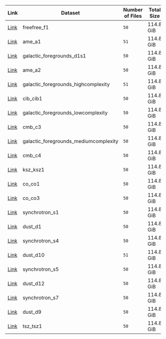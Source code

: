 |                                Link                                |                Dataset                | Number of Files | Total Size |
| ------------------------------------------------------------------ | ------------------------------------- | --------------- | ---------- |
| [Link](panexv1-compsep-freefree_f1.html)                           | freefree_f1                           | `50`            | 114.8 GiB  |
| [Link](panexv1-compsep-ame_a1.html)                                | ame_a1                                | `51`            | 114.8 GiB  |
| [Link](panexv1-compsep-galactic_foregrounds_d1s1.html)             | galactic_foregrounds_d1s1             | `50`            | 114.8 GiB  |
| [Link](panexv1-compsep-ame_a2.html)                                | ame_a2                                | `50`            | 114.8 GiB  |
| [Link](panexv1-compsep-galactic_foregrounds_highcomplexity.html)   | galactic_foregrounds_highcomplexity   | `51`            | 114.8 GiB  |
| [Link](panexv1-compsep-cib_cib1.html)                              | cib_cib1                              | `50`            | 114.8 GiB  |
| [Link](panexv1-compsep-galactic_foregrounds_lowcomplexity.html)    | galactic_foregrounds_lowcomplexity    | `50`            | 114.8 GiB  |
| [Link](panexv1-compsep-cmb_c3.html)                                | cmb_c3                                | `50`            | 114.8 GiB  |
| [Link](panexv1-compsep-galactic_foregrounds_mediumcomplexity.html) | galactic_foregrounds_mediumcomplexity | `50`            | 114.8 GiB  |
| [Link](panexv1-compsep-cmb_c4.html)                                | cmb_c4                                | `50`            | 114.8 GiB  |
| [Link](panexv1-compsep-ksz_ksz1.html)                              | ksz_ksz1                              | `50`            | 114.8 GiB  |
| [Link](panexv1-compsep-co_co1.html)                                | co_co1                                | `50`            | 114.8 GiB  |
| [Link](panexv1-compsep-co_co3.html)                                | co_co3                                | `50`            | 114.8 GiB  |
| [Link](panexv1-compsep-synchrotron_s1.html)                        | synchrotron_s1                        | `50`            | 114.8 GiB  |
| [Link](panexv1-compsep-dust_d1.html)                               | dust_d1                               | `50`            | 114.8 GiB  |
| [Link](panexv1-compsep-synchrotron_s4.html)                        | synchrotron_s4                        | `50`            | 114.8 GiB  |
| [Link](panexv1-compsep-dust_d10.html)                              | dust_d10                              | `51`            | 114.8 GiB  |
| [Link](panexv1-compsep-synchrotron_s5.html)                        | synchrotron_s5                        | `50`            | 114.8 GiB  |
| [Link](panexv1-compsep-dust_d12.html)                              | dust_d12                              | `50`            | 114.8 GiB  |
| [Link](panexv1-compsep-synchrotron_s7.html)                        | synchrotron_s7                        | `50`            | 114.8 GiB  |
| [Link](panexv1-compsep-dust_d9.html)                               | dust_d9                               | `50`            | 114.8 GiB  |
| [Link](panexv1-compsep-tsz_tsz1.html)                              | tsz_tsz1                              | `50`            | 114.8 GiB  |
